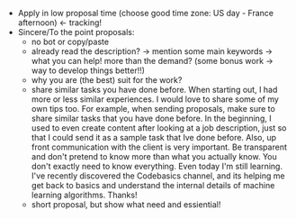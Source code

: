 - Apply in low proposal time (choose good time zone: US day - France afternoon) <- tracking!
- Sincere/To the point proposals:
	- no bot or copy/paste
	- already read the description? -> mention some main keywords -> what you can help! more than the demand? (some bonus work -> way to develop things better!!)
	- why you are (the best) suit for the work?
	- share similar tasks you have done before.
When starting out, I had more or less similar experiences. I would love to share some of my own tips too. For example, when sending proposals, make sure to share similar tasks that you have done before. In the beginning, I used to even create content after looking at a job description, just so that I could send it as a sample task that Ive done before. Also, up front communication with the client is very important. Be transparent and don't pretend to know more than what you actually know. You don't exactly need to know everything. Even today I'm still learning. I've recently discovered the Codebasics channel, and its helping me get back to basics and understand the internal details of machine learning algorithms. Thanks!
	- short proposal, but show what need and essiential!
